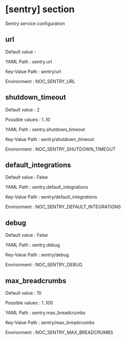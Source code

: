 # [sentry] section
Sentry service configuration

## url

Default value
:   

YAML Path
:   sentry.url

Key-Value Path
:   sentry/url

Environment
:   NOC_SENTRY_URL

## shutdown_timeout

Default value
:   2

Possible values
:   1..10

YAML Path
:   sentry.shutdown_timeout

Key-Value Path
:   sentry/shutdown_timeout

Environment
:   NOC_SENTRY_SHUTDOWN_TIMEOUT

## default_integrations

Default value
:   False

YAML Path
:   sentry.default_integrations

Key-Value Path
:   sentry/default_integrations

Environment
:   NOC_SENTRY_DEFAULT_INTEGRATIONS

## debug

Default value
:   False

YAML Path
:   sentry.debug

Key-Value Path
:   sentry/debug

Environment
:   NOC_SENTRY_DEBUG

## max_breadcrumbs

Default value
:   10

Possible values
:   1..100

YAML Path
:   sentry.max_breadcrumbs

Key-Value Path
:   sentry/max_breadcrumbs

Environment
:   NOC_SENTRY_MAX_BREADCRUMBS
